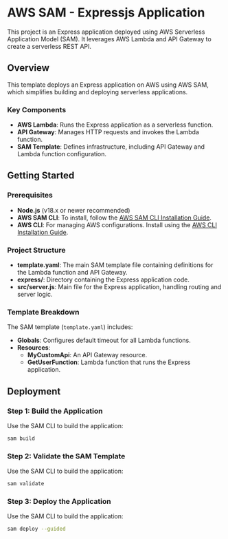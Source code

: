 # AWS SAM - Expressjs Application

This project is an Express application deployed using AWS Serverless Application Model (SAM). It leverages AWS Lambda and API Gateway to create a serverless REST API.

## Overview

This template deploys an Express application on AWS using AWS SAM, which simplifies building and deploying serverless applications.

### Key Components

- **AWS Lambda**: Runs the Express application as a serverless function.
- **API Gateway**: Manages HTTP requests and invokes the Lambda function.
- **SAM Template**: Defines infrastructure, including API Gateway and Lambda function configuration.

## Getting Started

### Prerequisites

- **Node.js** (v18.x or newer recommended)
- **AWS SAM CLI**: To install, follow the [AWS SAM CLI Installation Guide](https://docs.aws.amazon.com/serverless-application-model/latest/developerguide/install-sam-cli.html).
- **AWS CLI**: For managing AWS configurations. Install using the [AWS CLI Installation Guide](https://docs.aws.amazon.com/cli/latest/userguide/install-cliv2.html).

### Project Structure

- **template.yaml**: The main SAM template file containing definitions for the Lambda function and API Gateway.
- **express/**: Directory containing the Express application code.
- **src/server.js**: Main file for the Express application, handling routing and server logic.

### Template Breakdown

The SAM template (`template.yaml`) includes:

- **Globals**: Configures default timeout for all Lambda functions.
- **Resources**:
  - **MyCustomApi**: An API Gateway resource.
  - **GetUserFunction**: Lambda function that runs the Express application.

## Deployment

### Step 1: Build the Application

Use the SAM CLI to build the application:

```bash
sam build
```

### Step 2: Validate the SAM Template

Use the SAM CLI to build the application:

```bash
sam validate
```

### Step 3: Deploy the Application

Use the SAM CLI to build the application:

```bash
sam deploy --guided
```
